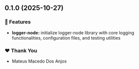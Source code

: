 ## 0.1.0 (2025-10-27)

### 🚀 Features

- **logger-node:** initialize logger-node library with core logging functionalities, configuration files, and testing utilities

### ❤️ Thank You

- Mateus Macedo Dos Anjos